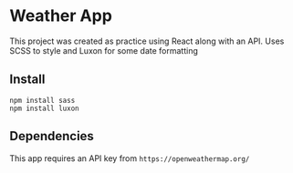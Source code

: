 # Weather App

This project was created as practice using React along with an API. Uses SCSS to style and Luxon for some date formatting

## Install
`npm install sass`  
`npm install luxon`

## Dependencies
This app requires an API key from `https://openweathermap.org/`
